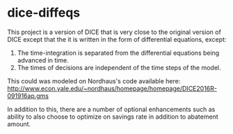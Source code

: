 # dice-diffeqs

This project is a version of DICE that is very close to the original version of DICE except that the it is written in the form of differential equations, except:
1. The time-integration is separated from the differential equations being advanced in time.
2. The times of decisions are independent of the time steps of the model.

This could was modeled on Nordhaus's code available here: http://www.econ.yale.edu/~nordhaus/homepage/homepage/DICE2016R-091916ap.gms

In addition to this, there are a number of optional enhancements such as ability to also choose to optimize on savings rate in addition to abatement amount.
